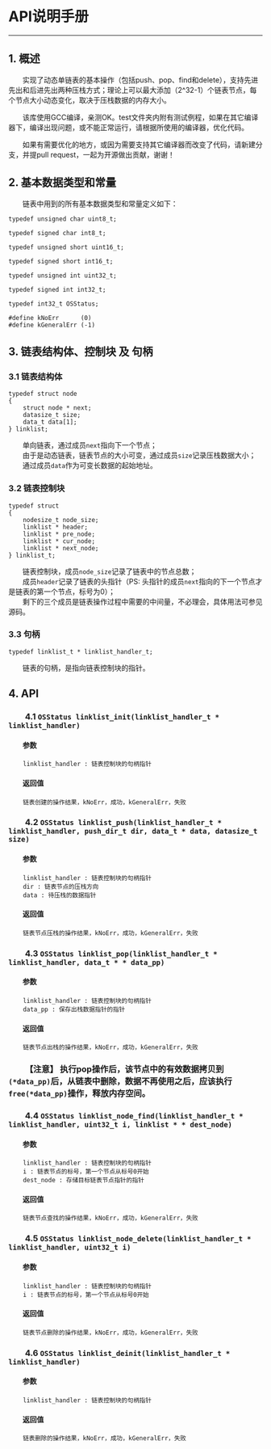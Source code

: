 # API说明手册

---

## 1. 概述  

&emsp;&emsp;实现了动态单链表的基本操作（包括push、pop、find和delete），支持先进先出和后进先出两种压栈方式；理论上可以最大添加（2^32-1）个链表节点，每个节点大小动态变化，取决于压栈数据的内存大小。  

&emsp;&emsp;该库使用GCC编译，亲测OK。test文件夹内附有测试例程，如果在其它编译器下，编译出现问题，或不能正常运行，请根据所使用的编译器，优化代码。  

&emsp;&emsp;如果有需要优化的地方，或因为需要支持其它编译器而改变了代码，请新建分支，并提pull request，一起为开源做出贡献，谢谢！  

## 2. 基本数据类型和常量  

&emsp;&emsp;链表中用到的所有基本数据类型和常量定义如下：  

	typedef unsigned char uint8_t;
	
	typedef signed char int8_t;
	
	typedef unsigned short uint16_t;
	
	typedef signed short int16_t;
	
	typedef unsigned int uint32_t;
	
	typedef signed int int32_t;
	
	typedef int32_t OSStatus;
	
	#define kNoErr		(0)
	#define kGeneralErr	(-1)  

## 3. 链表结构体、控制块 及 句柄  

### 3.1 链表结构体  

	typedef struct node
	{
		struct node * next;
	    datasize_t size;
	    data_t data[1];
	} linklist;

&emsp;&emsp;单向链表，通过成员`next`指向下一个节点；  
&emsp;&emsp;由于是动态链表，链表节点的大小可变，通过成员`size`记录压栈数据大小；  
&emsp;&emsp;通过成员`data`作为可变长数据的起始地址。  

### 3.2 链表控制块  

	typedef struct
	{
	    nodesize_t node_size;
	    linklist * header;
	    linklist * pre_node;
	    linklist * cur_node;
	    linklist * next_node;
	} linklist_t;

&emsp;&emsp;链表控制块，成员`node_size`记录了链表中的节点总数；  
&emsp;&emsp;成员`header`记录了链表的头指针（PS: 头指针的成员`next`指向的下一个节点才是链表的第一个节点，标号为0）；  
&emsp;&emsp;剩下的三个成员是链表操作过程中需要的中间量，不必理会，具体用法可参见源码。

### 3.3 句柄

	typedef linklist_t * linklist_handler_t;  

&emsp;&emsp;链表的句柄，是指向链表控制块的指针。

## 4. API  

### &emsp;&emsp;4.1 `OSStatus linklist_init(linklist_handler_t * linklist_handler)`  

#### &emsp;&emsp;参数  

		linklist_handler : 链表控制块的句柄指针  

#### &emsp;&emsp;返回值  

		链表创建的操作结果，kNoErr，成功，kGeneralErr，失败  

### &emsp;&emsp;4.2 `OSStatus linklist_push(linklist_handler_t * linklist_handler, push_dir_t dir, data_t * data, datasize_t size)`  

#### &emsp;&emsp;参数  
	
		linklist_handler : 链表控制块的句柄指针  
		dir : 链表节点的压栈方向  
		data : 待压栈的数据指针

#### &emsp;&emsp;返回值  

		链表节点压栈的操作结果，kNoErr，成功，kGeneralErr，失败  

### &emsp;&emsp;4.3 `OSStatus linklist_pop(linklist_handler_t * linklist_handler, data_t * * data_pp)`  

#### &emsp;&emsp;参数  
	
		linklist_handler : 链表控制块的句柄指针  
		data_pp : 保存出栈数据指针的指针

#### &emsp;&emsp;返回值  

		链表节点出栈的操作结果，kNoErr，成功，kGeneralErr，失败  

### &emsp;&emsp;【注意】 执行pop操作后，该节点中的有效数据拷贝到`(*data_pp)`后，从链表中删除，数据不再使用之后，应该执行`free(*data_pp)`操作，释放内存空间。  
 
### &emsp;&emsp;4.4 `OSStatus linklist_node_find(linklist_handler_t * linklist_handler, uint32_t i, linklist * * dest_node)`  

#### &emsp;&emsp;参数  
	
		linklist_handler : 链表控制块的句柄指针  
		i : 链表节点的标号，第一个节点从标号0开始  
		dest_node : 存储目标链表节点指针的指针

#### &emsp;&emsp;返回值  

		链表节点查找的操作结果，kNoErr，成功，kGeneralErr，失败  

### &emsp;&emsp;4.5 `OSStatus linklist_node_delete(linklist_handler_t * linklist_handler, uint32_t i)`    

#### &emsp;&emsp;参数  
	
		linklist_handler : 链表控制块的句柄指针  
		i : 链表节点的标号，第一个节点从标号0开始 

#### &emsp;&emsp;返回值  

		链表节点删除的操作结果，kNoErr，成功，kGeneralErr，失败  

### &emsp;&emsp;4.6 `OSStatus linklist_deinit(linklist_handler_t * linklist_handler)`   

#### &emsp;&emsp;参数  
	
		linklist_handler : 链表控制块的句柄指针  

#### &emsp;&emsp;返回值  

		链表删除的操作结果，kNoErr，成功，kGeneralErr，失败  


